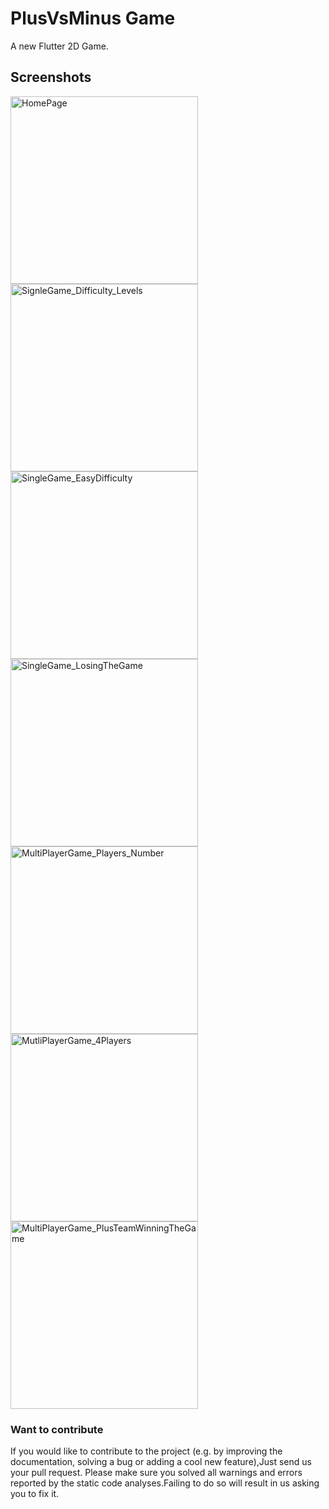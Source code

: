 # PlusVsMinus Game

A new Flutter 2D Game.

## Screenshots

<img  alt="HomePage" src="https://github.com/HoussemTN/PlusVsMinus_Game/blob/master/ScreenShots/HomePage.png?raw=true" heigth="250px" width="300px"/>
<img  alt="SignleGame_Difficulty_Levels" src="https://github.com/HoussemTN/PlusVsMinus_Game/blob/master/ScreenShots/SignleGame_Difficulty_Levels.png?raw=true" heigth="250px" width="300px"/>
<img  alt="SingleGame_EasyDifficulty" src="https://github.com/HoussemTN/PlusVsMinus_Game/blob/master/ScreenShots/SingleGame_EasyDifficulty.png?raw=true" heigth="250px" width="300px"/>
<img  alt="SingleGame_LosingTheGame" src="https://github.com/HoussemTN/PlusVsMinus_Game/blob/master/ScreenShots/SingleGame_LosingTheGame.png?raw=true" heigth="250px" width="300px"/>
<img  alt="MultiPlayerGame_Players_Number" src="https://github.com/HoussemTN/PlusVsMinus_Game/blob/master/ScreenShots/MultiPlayerGame_Players_Number.png?raw=true" heigth="250px" width="300px"/>
<img  alt="MutliPlayerGame_4Players" src="https://github.com/HoussemTN/PlusVsMinus_Game/blob/master/ScreenShots/MutliPlayerGame_4Players.png?raw=true" heigth="250px" width="300px"/>
<img  alt="MultiPlayerGame_PlusTeamWinningTheGame" src="https://github.com/HoussemTN/PlusVsMinus_Game/blob/master/ScreenShots/MultiPlayerGame_PlusTeamWinningTheGame.png?raw=true" heigth="250px" width="300px"/>

### Want to contribute

If you would like to contribute to the project (e.g. by improving the documentation, solving a bug or adding a cool new feature),Just send us your pull request. Please make sure you solved all warnings and errors reported by the static code analyses.Failing to do so will result in us asking you to fix it.
